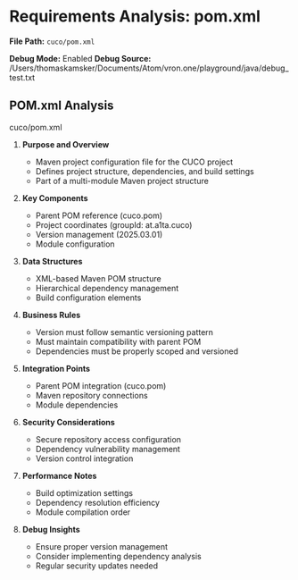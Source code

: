 # Requirements Analysis: pom.xml

**File Path:** `cuco/pom.xml`

**Debug Mode:** Enabled
**Debug Source:** /Users/thomaskamsker/Documents/Atom/vron.one/playground/java/debug_test.txt

## POM.xml Analysis

cuco/pom.xml

1. **Purpose and Overview**
   - Maven project configuration file for the CUCO project
   - Defines project structure, dependencies, and build settings
   - Part of a multi-module Maven project structure

2. **Key Components**
   - Parent POM reference (cuco.pom)
   - Project coordinates (groupId: at.a1ta.cuco)
   - Version management (2025.03.01)
   - Module configuration

3. **Data Structures**
   - XML-based Maven POM structure
   - Hierarchical dependency management
   - Build configuration elements

4. **Business Rules**
   - Version must follow semantic versioning pattern
   - Must maintain compatibility with parent POM
   - Dependencies must be properly scoped and versioned

5. **Integration Points**
   - Parent POM integration (cuco.pom)
   - Maven repository connections
   - Module dependencies

6. **Security Considerations**
   - Secure repository access configuration
   - Dependency vulnerability management
   - Version control integration

7. **Performance Notes**
   - Build optimization settings
   - Dependency resolution efficiency
   - Module compilation order

8. **Debug Insights**
   - Ensure proper version management
   - Consider implementing dependency analysis
   - Regular security updates needed